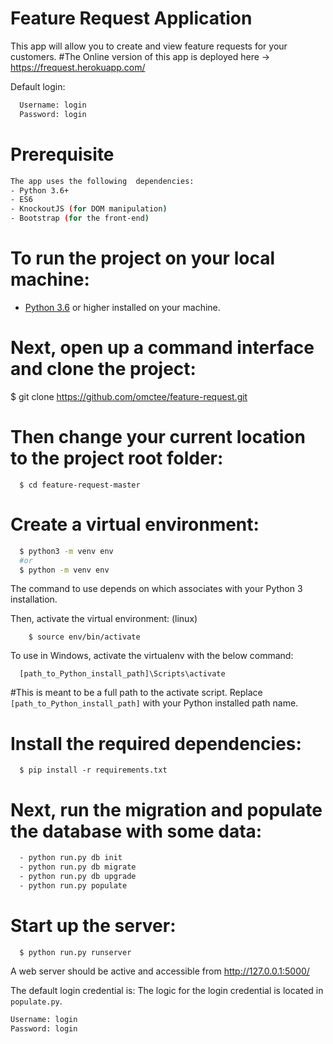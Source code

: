# Feature Request Application 

This app will allow you to create and view feature requests for your customers. 
#The Online version of this app is deployed here -> https://frequest.herokuapp.com/

Default login:

```bash
  Username: login
  Password: login
```
# Prerequisite

```bash
The app uses the following  dependencies:
- Python 3.6+
- ES6
- KnockoutJS (for DOM manipulation)
- Bootstrap (for the front-end)
```
# To run the project on your local machine:
 - [Python 3.6](https://www.python.org/downloads/) or higher installed on your machine.

# Next, open up a command interface and clone the project:

  $ git clone https://github.com/omctee/feature-request.git


# Then change your current location to the project root folder:
```
  $ cd feature-request-master
```
# Create a virtual environment:
```bash
  $ python3 -m venv env
  #or
  $ python -m venv env
```
The command to use depends on which associates with your Python 3 installation.

Then, activate the virtual environment: (linux)

```
    $ source env/bin/activate
```
To use in Windows, activate the virtualenv with the below command:
```
  [path_to_Python_install_path]\Scripts\activate
```
#This is meant to be a full path to the activate script. Replace `[path_to_Python_install_path]` with  your Python installed path name.

# Install the required dependencies:
```
  $ pip install -r requirements.txt
```

# Next, run the migration and populate the database with some data:
```bash
  - python run.py db init 
  - python run.py db migrate 
  - python run.py db upgrade
  - python run.py populate
```
# Start up the server:
```
  $ python run.py runserver
```
A web server should be active and accessible from http://127.0.0.1:5000/  

The default login credential is:
The logic for the login credential is located in ``populate.py``.

```bash
Username: login
Password: login
```
